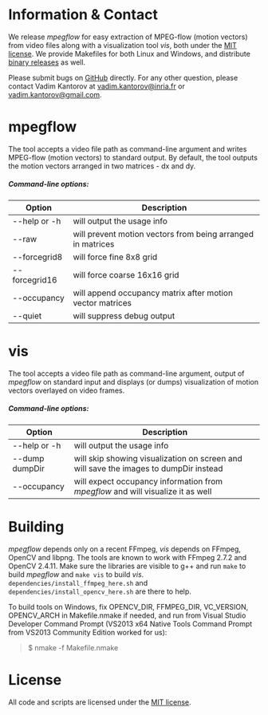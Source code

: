 # Information & Contact

We release *mpegflow* for easy extraction of MPEG-flow (motion vectors) from video files along with a visualization tool *vis*, both under the [MIT license](http://github.com/vadimkantorov/mpegflow/blob/master/LICENSE). We provide Makefiles for both Linux and Windows, and distribute [binary releases](http://github.com/vadimkantorov/mpegflow/releases) as well.

Please submit bugs on [GitHub](http://github.com/vadimkantorov/mpeflow/issues) directly. For any other question, please contact Vadim Kantorov at vadim.kantorov@inria.fr or vadim.kantorov@gmail.com.

# mpegflow
The tool accepts a video file path as command-line argument and writes MPEG-flow (motion vectors) to standard output. By default, the tool outputs the motion vectors arranged in two matrices - dx and dy.

##### Command-line options:

Option | Description
--- | ---
--help or -h | will output the usage info
--raw | will prevent motion vectors from being arranged in matrices
--forcegrid8 | will force fine 8x8 grid
--forcegrid16 | will force coarse 16x16 grid
--occupancy | will append occupancy matrix after motion vector matrices
--quiet | will suppress debug output

# vis
The tool accepts a video file path as command-line argument, output of *mpegflow* on standard input and displays (or dumps) visualization of motion vectors overlayed on video frames.

##### Command-line options:

Option | Description
--- | ---
--help or -h | will output the usage info
--dump dumpDir | will skip showing visualization on screen and will save the images to dumpDir instead
--occupancy | will expect occupancy information from *mpegflow* and will visualize it as well

# Building
*mpegflow* depends only on a recent FFmpeg, *vis* depends on FFmpeg, OpenCV and libpng. The tools are known to work with FFmpeg 2.7.2 and OpenCV 2.4.11. Make sure the libraries are visible to g++ and run ```make``` to build *mpegflow* and ```make vis``` to build *vis*. ```dependencies/install_ffmpeg_here.sh``` and ```dependencies/install_opencv_here.sh``` are there to help.

To build tools on Windows, fix OPENCV_DIR, FFMPEG_DIR, VC_VERSION, OPENCV_ARCH in Makefile.nmake if needed, and run from Visual Studio Developer Command Prompt (VS2013 x64 Native Tools Command Prompt from VS2013 Community Edition worked for us):
 > $ nmake -f Makefile.nmake

# License
All code and scripts are licensed under the [MIT license](http://github.com/vadimkantorov/mpegflow/blob/master/LICENSE).

